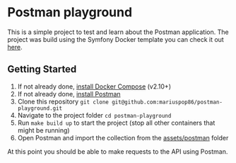 # Postman playground

This is a simple project to test and learn about the Postman application. 
The project was build using the Symfony Docker template you can check it out [here](https://github.com/dunglas/symfony-docker).

## Getting Started

1. If not already done, [install Docker Compose](https://docs.docker.com/compose/install/) (v2.10+)
2. If not already done, [install Postman](https://www.postman.com/downloads/)
3. Clone this repository `git clone git@github.com:mariuspop86/postman-playground.git`
4. Navigate to the project folder `cd postman-playground`
5. Run `make build up` to start the project (stop all other containers that might be running)
6. Open Postman and import the collection from the [assets/postman](assets/postman) folder

At this point you should be able to make requests to the API using Postman.
